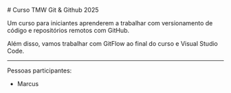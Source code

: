 \# Curso TMW Git \& Github 2025



Um curso para iniciantes aprenderem a trabalhar com versionamento de código e repositórios remotos com GitHub.



Além disso, vamos trabalhar com GitFlow ao final do curso e Visual Studio Code.



----



Pessoas participantes:



* Marcus
